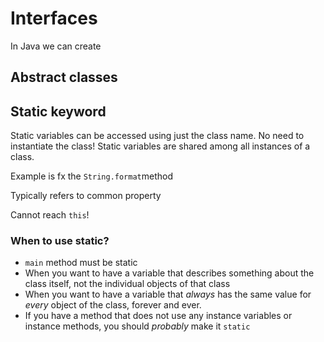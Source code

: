 # Interfaces

In Java we can create 





## Abstract classes



## Static keyword

Static variables can be accessed using just the class name. No need to instantiate the class! Static variables are shared among all instances of a class. 

Example is fx the `String.format`method

Typically refers to common property

Cannot reach `this`!



### When to use static?

- `main` method must be static
- When you want to have a variable that describes something about the class itself, not the individual objects of that class
- When you want to have a variable that *always* has the same value for *every* object of the class, forever and ever.
- If you have a method that does not use any instance variables or instance methods, you should *probably* make it `static`

